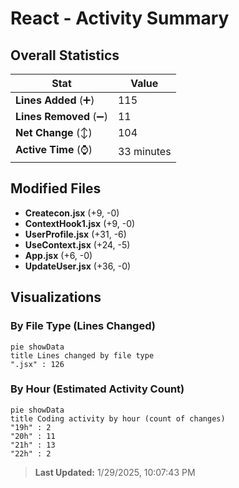 # React - Activity Summary 

## Overall Statistics

| Stat                   | Value                                                             |
| ---------------------- | ----------------------------------------------------------------- |
| **Lines Added** (➕)   | 115                                          |
| **Lines Removed** (➖) | 11                                        |
| **Net Change** (↕)    | 104                |
| **Active Time** (⌚)   | 33 minutes |


## Modified Files
- **Createcon.jsx** (+9, -0)
- **ContextHook1.jsx** (+9, -0)
- **UserProfile.jsx** (+31, -6)
- **UseContext.jsx** (+24, -5)
- **App.jsx** (+6, -0)
- **UpdateUser.jsx** (+36, -0)

## Visualizations

### By File Type (Lines Changed)

```mermaid
pie showData
title Lines changed by file type
".jsx" : 126
```

### By Hour (Estimated Activity Count)

```mermaid
pie showData
title Coding activity by hour (count of changes)
"19h" : 2
"20h" : 11
"21h" : 13
"22h" : 2
```


> **Last Updated:** 1/29/2025, 10:07:43 PM